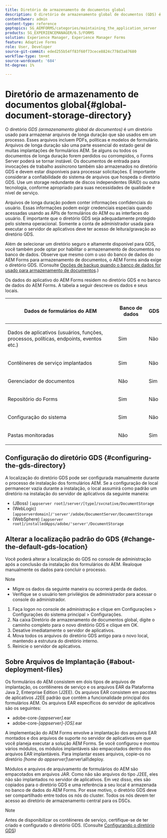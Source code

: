 ```yaml
---
title: Diretório de armazenamento de documentos global
description: O diretório de armazenamento global de documentos (GDS) é um diretório usado para armazenar arquivos de longa duração que são usados em um processo.
contentOwner: admin
content-type: reference
geptopics: SG_AEMFORMS/categories/maintaining_the_application_server
products: SG_EXPERIENCEMANAGER/6.5/FORMS
solution: Experience Manager, Experience Manager Forms
feature: Adaptive Forms
role: User, Developer
source-git-commit: eded255b54ff83f60f73cece8824c778d3a87680
workflow-type: tm+mt
source-wordcount: '684'
ht-degree: 1%

---
```


# Diretório de armazenamento de documentos global{#global-document-storage-directory}

O diretório *GDS (armazenamento global de documentos)* é um diretório usado para armazenar arquivos de longa duração que são usados em um processo. Esses arquivos incluem PDFs, políticas e modelos de formulário. Arquivos de longa duração são uma parte essencial do estado geral de muitas implantações de formulários AEM. Se alguns ou todos os documentos de longa duração forem perdidos ou corrompidos, o Forms Server poderá se tornar instável. Os documentos de entrada para invocações de trabalho assíncrono também são armazenados no diretório GDS e devem estar disponíveis para processar solicitações. É importante considerar a confiabilidade do sistema de arquivos que hospeda o diretório GDS. Use um storage redundante de discos independentes (RAID) ou outra tecnologia, conforme apropriado para suas necessidades de qualidade e nível de serviço.

Arquivos de longa duração podem conter informações confidenciais do usuário. Essas informações podem exigir credenciais especiais quando acessadas usando as APIs de formulários do AEM ou as interfaces do usuário. É importante que o diretório GDS seja adequadamente protegido pelo sistema operacional. Somente a conta de administrador usada para executar o servidor de aplicativos deve ter acesso de leitura/gravação ao diretório GDS.

Além de selecionar um diretório seguro e altamente disponível para GDS, você também pode optar por habilitar o armazenamento de documentos no banco de dados. Observe que mesmo com o uso do banco de dados do AEM Forms para armazenamento de documentos, o AEM Forms ainda exige o diretório GDS. (Consulte [Opções de backup quando o banco de dados for usado para armazenamento de documentos](/help/forms/using/admin-help/files-back-recover.md#backup-options-when-database-is-used-for-document-storage).)

Os dados do aplicativo do AEM Forms residem no diretório GDS e no banco de dados do AEM Forms. A tabela a seguir descreve os dados e seus locais.

<table>
 <thead>
  <tr>
   <th><p>Dados de formulários do AEM</p></th>
   <th><p>Banco de dados</p></th>
   <th><p>GDS</p></th>
  </tr>
 </thead>
 <tbody>
  <tr>
   <td><p>Dados de aplicativos (usuários, funções, processos, políticas, endpoints, eventos etc.)</p></td>
   <td><p>Sim</p></td>
   <td><p>Não</p></td>
  </tr>
  <tr>
   <td><p>Contêineres de serviço implantados</p></td>
   <td><p>Sim</p></td>
   <td><p>Não</p></td>
  </tr>
  <tr>
   <td><p>Gerenciador de documentos </p></td>
   <td><p>Não</p></td>
   <td><p>Sim</p></td>
  </tr>
  <tr>
   <td><p>Repositório do Forms</p></td>
   <td><p>Sim</p></td>
   <td><p>Não</p></td>
  </tr>
  <tr>
   <td><p>Configuração do sistema</p></td>
   <td><p>Sim</p></td>
   <td><p>Não</p></td>
  </tr>
  <tr>
   <td><p>Pastas monitoradas</p></td>
   <td><p>Não</p></td>
   <td><p>Sim</p></td>
  </tr>
 </tbody>
</table>

## Configuração do diretório GDS {#configuring-the-gds-directory}

A localização do diretório GDS pode ser configurada manualmente durante o processo de instalação dos formulários AEM. Se a configuração de local permanecer vazia durante a instalação, o local assumirá como padrão um diretório na instalação do servidor de aplicativos da seguinte maneira:

* (JBoss) `[appserver root]/server/[type]/svcnative/DocumentStorage`
* (WebLogic) `[appserverdomain]/'server'/adobe/DocumentServer/DocumentStorage`
* (WebSphere) `[appserver root]/installedApps/adobe/'server'/DocumentStorage`

## Alterar a localização padrão do GDS {#change-the-default-gds-location}

Você poderá alterar a localização do GDS no console de administração após a conclusão da instalação dos formulários do AEM. Realoque manualmente os dados para concluir o processo.

>[!NOTE]
>
>* Migre os dados da seguinte maneira ou ocorrerá perda de dados.
>* Verifique se o usuário tem privilégios de administrador para acessar o console do administrador.

1. Faça logon no console de administração e clique em Configurações > Configurações do sistema principal > Configurações.
1. Na caixa Diretório de armazenamento de documentos global, digite o caminho completo para o novo diretório GDS e clique em OK.
1. Desative imediatamente o servidor de aplicativos.
1. Mova todos os arquivos do diretório GDS antigo para o novo local, mantendo a estrutura do diretório interno.
1. Reinicie o servidor de aplicativos.

## Sobre Arquivos de Implantação {#about-deployment-files}

Os formulários do AEM consistem em dois tipos de arquivos de implantação, os contêineres de serviço e os arquivos EAR da Plataforma Java 2, Enterprise Edition (J2EE). Os arquivos EAR consistem em pacotes de aplicativos J2EE padrão que contêm a funcionalidade principal dos formulários AEM. Os arquivos EAR específicos do servidor de aplicativos são os seguintes:

* adobe-core-*[appserver]*.ear
* adobe-core-*[appserver]*-*[OS]*.ear

A implementação do AEM Forms envolve a implantação dos arquivos EAR montados e dos arquivos de suporte no servidor de aplicativos em que você planeja executar a solução AEM Forms. Se você configurou e montou vários módulos, os módulos implantáveis são empacotados dentro dos arquivos EAR implantáveis. Para implantar esses arquivos, copie-os no diretório *[home do appserver]*\server\all\deploy.

Módulos e arquivos de arquivamento de formulários do AEM são empacotados em arquivos JAR. Como não são arquivos do tipo J2EE, eles não são implantados no servidor de aplicativos. Em vez disso, eles são copiados para o diretório GDS e uma referência a seu local é armazenada no banco de dados do AEM Forms. Por esse motivo, o diretório GDS deve ser compartilhado entre todos os nós do cluster. Todos os nós devem ter acesso ao diretório de armazenamento central para os DSCs.

>[!NOTE]
>
>Antes de disponibilizar os contêineres de serviço, certifique-se de ter criado e configurado o diretório GDS. (Consulte [Configurando o diretório GDS](global-document-storage-directory.md#configuring-the-gds-directory))
